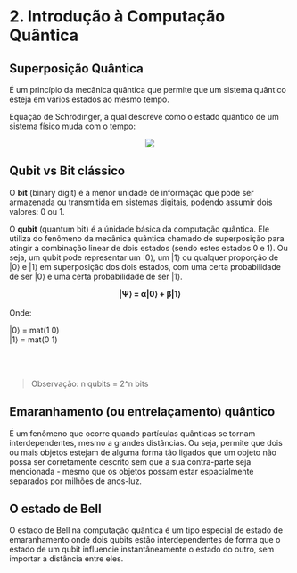 # 2. Introdução à Computação Quântica

## Superposição Quântica

É um princípio da mecânica quântica que permite que um sistema quântico esteja em vários estados ao mesmo tempo.

Equação de Schrödinger, a qual descreve como o estado quântico de um sistema físico muda com o tempo:

<div align='center'>
<img src='https://wikimedia.org/api/rest_v1/media/math/render/svg/1799e4a910c7d26396922a20ef5ceec25ca1871c'/>
</div>

## Qubit vs Bit clássico

O **bit** (binary digit) é a menor unidade de informação que pode ser armazenada ou transmitida em sistemas digitais, podendo assumir dois valores: 0 ou 1.

O **qubit** (quantum bit) é a únidade básica da computação quântica. Ele utiliza do fenômeno da mecânica quântica chamado de superposição para atingir a combinação linear de dois estados (sendo estes estados 0 e 1). Ou seja, um qubit pode representar um |0⟩, um |1⟩ ou qualquer proporção de |0⟩ e |1⟩ em superposição dos dois estados, com uma certa probabilidade de ser |0⟩ e uma certa probabilidade de ser |1⟩.

<div align='center'>
<b>|Ψ⟩ = α|0⟩ + β|1⟩</b>
</div>

<br/>
Onde:

|0⟩ = mat(1 0)<br/>
|1⟩ = mat(0 1)

<br/>
<br/>

> Observação: n qubits = 2^n bits

## Emaranhamento (ou entrelaçamento) quântico

É um fenômeno que ocorre quando partículas quânticas se tornam interdependentes, mesmo a grandes distâncias. Ou seja, permite que dois ou mais objetos estejam de alguma forma tão ligados que um objeto não possa ser corretamente descrito sem que a sua contra-parte seja mencionada - mesmo que os objetos possam estar espacialmente separados por milhões de anos-luz.

## O estado de Bell

O estado de Bell na computação quântica é um tipo especial de estado de emaranhamento onde dois qubits estão interdependentes de forma que o estado de um qubit influencie instantâneamente o estado do outro, sem importar a distância entre eles.
